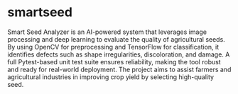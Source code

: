 # smartseed
Smart Seed Analyzer is an AI-powered system that leverages image processing and deep learning to evaluate the quality of agricultural seeds. By using OpenCV for preprocessing and TensorFlow for classification, it identifies defects such as shape irregularities, discoloration, and damage. A full Pytest-based unit test suite ensures reliability, making the tool robust and ready for real-world deployment. The project aims to assist farmers and agricultural industries in improving crop yield by selecting high-quality seed.
